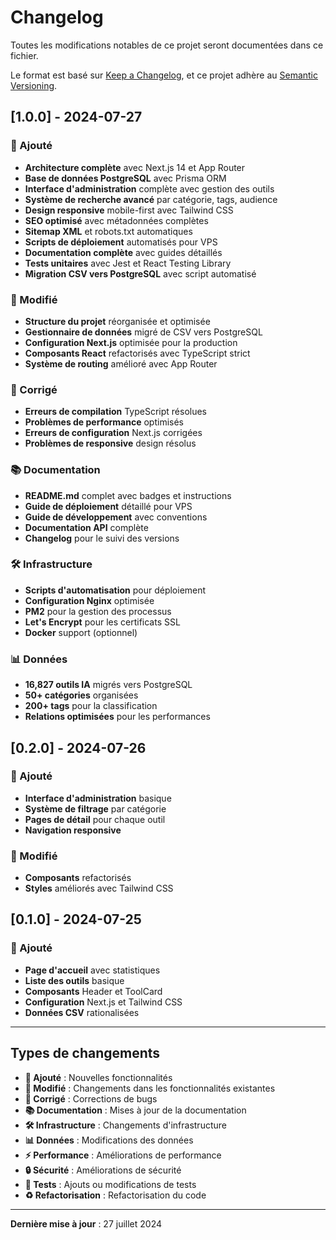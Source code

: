 # Changelog

Toutes les modifications notables de ce projet seront documentées dans ce fichier.

Le format est basé sur [Keep a Changelog](https://keepachangelog.com/fr/1.0.0/),
et ce projet adhère au [Semantic Versioning](https://semver.org/lang/fr/).

## [1.0.0] - 2024-07-27

### 🎉 Ajouté
- **Architecture complète** avec Next.js 14 et App Router
- **Base de données PostgreSQL** avec Prisma ORM
- **Interface d'administration** complète avec gestion des outils
- **Système de recherche avancé** par catégorie, tags, audience
- **Design responsive** mobile-first avec Tailwind CSS
- **SEO optimisé** avec métadonnées complètes
- **Sitemap XML** et robots.txt automatiques
- **Scripts de déploiement** automatisés pour VPS
- **Documentation complète** avec guides détaillés
- **Tests unitaires** avec Jest et React Testing Library
- **Migration CSV vers PostgreSQL** avec script automatisé

### 🔧 Modifié
- **Structure du projet** réorganisée et optimisée
- **Gestionnaire de données** migré de CSV vers PostgreSQL
- **Configuration Next.js** optimisée pour la production
- **Composants React** refactorisés avec TypeScript strict
- **Système de routing** amélioré avec App Router

### 🐛 Corrigé
- **Erreurs de compilation** TypeScript résolues
- **Problèmes de performance** optimisés
- **Erreurs de configuration** Next.js corrigées
- **Problèmes de responsive** design résolus

### 📚 Documentation
- **README.md** complet avec badges et instructions
- **Guide de déploiement** détaillé pour VPS
- **Guide de développement** avec conventions
- **Documentation API** complète
- **Changelog** pour le suivi des versions

### 🛠️ Infrastructure
- **Scripts d'automatisation** pour déploiement
- **Configuration Nginx** optimisée
- **PM2** pour la gestion des processus
- **Let's Encrypt** pour les certificats SSL
- **Docker** support (optionnel)

### 📊 Données
- **16,827 outils IA** migrés vers PostgreSQL
- **50+ catégories** organisées
- **200+ tags** pour la classification
- **Relations optimisées** pour les performances

## [0.2.0] - 2024-07-26

### 🎉 Ajouté
- **Interface d'administration** basique
- **Système de filtrage** par catégorie
- **Pages de détail** pour chaque outil
- **Navigation responsive**

### 🔧 Modifié
- **Composants** refactorisés
- **Styles** améliorés avec Tailwind CSS

## [0.1.0] - 2024-07-25

### 🎉 Ajouté
- **Page d'accueil** avec statistiques
- **Liste des outils** basique
- **Composants** Header et ToolCard
- **Configuration** Next.js et Tailwind CSS
- **Données CSV** rationalisées

---

## Types de changements

- **🎉 Ajouté** : Nouvelles fonctionnalités
- **🔧 Modifié** : Changements dans les fonctionnalités existantes
- **🐛 Corrigé** : Corrections de bugs
- **📚 Documentation** : Mises à jour de la documentation
- **🛠️ Infrastructure** : Changements d'infrastructure
- **📊 Données** : Modifications des données
- **⚡ Performance** : Améliorations de performance
- **🔒 Sécurité** : Améliorations de sécurité
- **🧪 Tests** : Ajouts ou modifications de tests
- **♻️ Refactorisation** : Refactorisation du code

---

**Dernière mise à jour** : 27 juillet 2024 